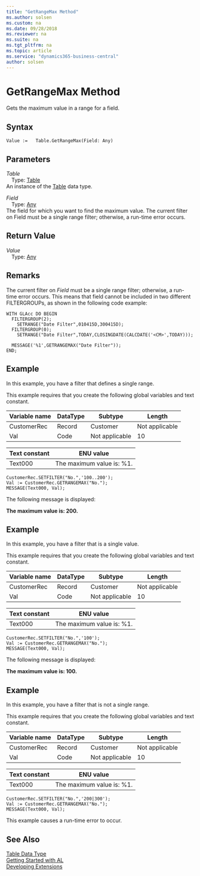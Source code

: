 ```yaml
---
title: "GetRangeMax Method"
ms.author: solsen
ms.custom: na
ms.date: 09/28/2018
ms.reviewer: na
ms.suite: na
ms.tgt_pltfrm: na
ms.topic: article
ms.service: "dynamics365-business-central"
author: solsen
---
```

[//]: # (START>DO_NOT_EDIT)
[//]: # (IMPORTANT:Do not edit any of the content between here and the END>DO_NOT_EDIT.)
[//]: # (Any modifications should be made in the .resx files in the ModernDev repo.)
# GetRangeMax Method
Gets the maximum value in a range for a field.

## Syntax
```
Value :=   Table.GetRangeMax(Field: Any)
```
## Parameters
*Table*  
&emsp;Type: [Table](table-data-type.md)  
An instance of the [Table](table-data-type.md) data type.  

*Field*  
&emsp;Type: [Any](any-data-type.md)  
The field for which you want to find the maximum value. The current filter on Field must be a single range filter; otherwise, a run-time error occurs.
          


## Return Value
*Value*  
&emsp;Type: [Any](any-data-type.md)  
  


[//]: # (IMPORTANT: END>DO_NOT_EDIT)

## Remarks  
 The current filter on *Field* must be a single range filter; otherwise, a run-time error occurs. This means that field cannot be included in two different FILTERGROUPs, as shown in the following code example:  
  
```  
WITH GLAcc DO BEGIN  
  FILTERGROUP(2);  
    SETRANGE("Date Filter",010415D,300415D);  
  FILTERGROUP(0);  
    SETRANGE("Date Filter",TODAY,CLOSINGDATE(CALCDATE('<CM>',TODAY)));  
  
  MESSAGE('%1',GETRANGEMAX("Date Filter"));  
END;  
```  
  
## Example  
 In this example, you have a filter that defines a single range.  
  
 This example requires that you create the following global variables and text constant.  
  
|Variable name|DataType|Subtype|Length|  
|-------------------|--------------|-------------|------------|  
|CustomerRec|Record|Customer|Not applicable|  
|Val|Code|Not applicable|10|  
  
|Text constant|ENU value|  
|-------------------|---------------|  
|Text000|The maximum value is: %1.|  
  
```  
CustomerRec.SETFILTER("No.",'100..200');  
Val := CustomerRec.GETRANGEMAX("No.");  
MESSAGE(Text000, Val);  
```  
  
 The following message is displayed:  
  
 **The maximum value is: 200.**  
  
## Example  
 In this example, you have a filter that is a single value.  
  
 This example requires that you create the following global variables and text constant.  
  
|Variable name|DataType|Subtype|Length|  
|-------------------|--------------|-------------|------------|  
|CustomerRec|Record|Customer|Not applicable|  
|Val|Code|Not applicable|10|  
  
|Text constant|ENU value|  
|-------------------|---------------|  
|Text000|The maximum value is: %1.|  
  
```  
CustomerRec.SETFILTER("No.",'100');  
Val := CustomerRec.GETRANGEMAX("No.");  
MESSAGE(Text000, Val);  
```  
  
 The following message is displayed:  
  
 **The maximum value is: 100.**  
  
## Example  
 In this example, you have a filter that is not a single range.  
  
 This example requires that you create the following global variables and text constant.  
  
|Variable name|DataType|Subtype|Length|  
|-------------------|--------------|-------------|------------|  
|CustomerRec|Record|Customer|Not applicable|  
|Val|Code|Not applicable|10|  
  
|Text constant|ENU value|  
|-------------------|---------------|  
|Text000|The maximum value is: %1.|  
  
```  
CustomerRec.SETFILTER("No.",'200|300');  
Val := CustomerRec.GETRANGEMAX("No.");  
MESSAGE(Text000, Val);  
```  
  
 This example causes a run-time error to occur.  
  

## See Also
[Table Data Type](table-data-type.md)  
[Getting Started with AL](../devenv-get-started.md)  
[Developing Extensions](../devenv-dev-overview.md)
